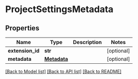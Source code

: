 # ProjectSettingsMetadata

## Properties
Name | Type | Description | Notes
------------ | ------------- | ------------- | -------------
**extension_id** | **str** |  | [optional] 
**metadata** | [**Metadata**](Metadata.md) |  | [optional] 

[[Back to Model list]](../README.md#documentation-for-models) [[Back to API list]](../README.md#documentation-for-api-endpoints) [[Back to README]](../README.md)

